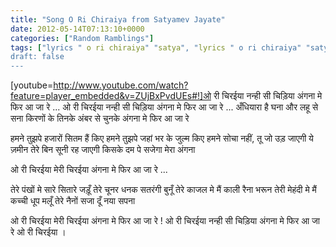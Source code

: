 ```yaml
---
title: "Song O Ri Chiraiya from Satyamev Jayate"
date: 2012-05-14T07:13:10+0000
categories: ["Random Ramblings"]
tags: ["lyrics " o ri chiraiya" "satya", "lyrics " o ri chiraiya" "satyamev jayate""]
draft: false
---
```


[youtube=http://www.youtube.com/watch?feature=player_embedded&v=ZUjBxPvdUEs#!]ओ री चिरईया नन्ही सी चिड़िया अंगना मे फिर आ जा रे ...
ओ री चिरईया नन्ही सी चिड़िया अंगना मे फिर आ जा रे ...
अँधियारा है घना और लहू से सना
किरणों के तिनके अंबर से चुनके
अंगना मे फिर आ जा रे

हमने तुझपे हजारों सितम हैं किए
हमने तुझपे जहां भर के जुल्म किए
हमने सोचा नहीं, तू जो उड़ जाएगी
ये ज़मीन तेरे बिन सूनी रह जाएगी
किसके दम पे सजेगा मेरा अंगना

ओ री चिरईया मेरी चिरईया अंगना मे फिर आ जा रे ...

तेरे पंखों मे सारे सितारे जड़ूँ
तेरे चूनर धनक सतरंगी बुनूँ
तेरे काजल मे मैं काली रैना भरून
तेरी मेहंदी मे मैं कच्ची धूप मलूँ
तेरे नैनों सजा दूँ नया सपना

ओ री चिरईया मेरी चिरईया अंगना मे फिर आ जा रे !
ओ री चिरईया नन्ही सी चिड़िया अंगना मे फिर आ जा रे
ओ री चिरईया ।

 